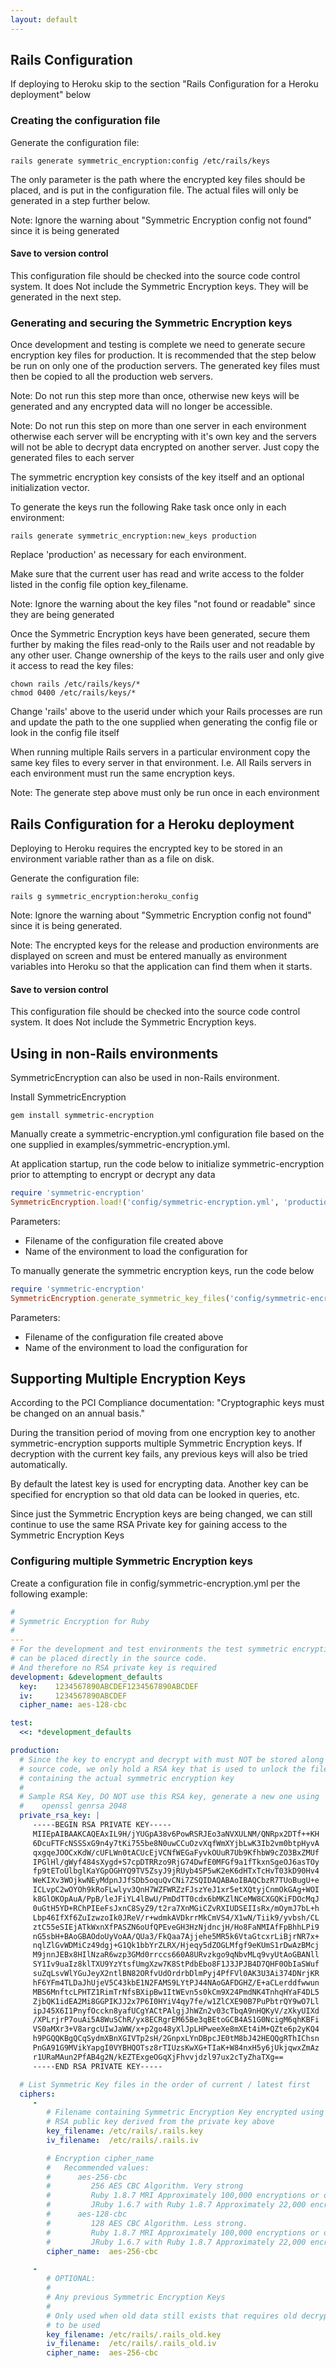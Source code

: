 ```yaml
---
layout: default
---
```


## Rails Configuration

If deploying to Heroku skip to the section "Rails Configuration for a Heroku deployment" below

### Creating the configuration file

Generate the configuration file:

    rails generate symmetric_encryption:config /etc/rails/keys

The only parameter is the path where the encrypted key files should be placed,
and is put in the configuration file. The actual files will only be generated in
a step further below.

Note: Ignore the warning about "Symmetric Encryption config not found" since it is
being generated

#### Save to version control

This configuration file should be checked into the source code control system.
It does Not include the Symmetric Encryption keys. They will be generated in the
next step.

### Generating and securing the Symmetric Encryption keys

Once development and testing is complete we need to generate secure encryption
key files for production. It is recommended that the step below be run on only
one of the production servers. The generated key files must then be copied to
all the production web servers.

Note: Do not run this step more than once, otherwise new keys will be generated
and any encrypted data will no longer be accessible.

Note: Do not run this step on more than one server in each environment otherwise
each server will be encrypting with it's own key and the servers will not be able
to decrypt data encrypted on another server. Just copy the generated files to each
server

The symmetric encryption key consists of the key itself and an optional
initialization vector.

To generate the keys run the following Rake task once only in each environment:

    rails generate symmetric_encryption:new_keys production

Replace 'production' as necessary for each environment.

Make sure that the current user has read and write access to the folder listed
in the config file option key_filename.

Note: Ignore the warning about the key files "not found or readable" since they
are being generated

Once the Symmetric Encryption keys have been generated, secure them further by
making the files read-only to the Rails user and not readable by any other user.
Change ownership of the keys to the rails user and only give it access to read the key files:

    chown rails /etc/rails/keys/*
    chmod 0400 /etc/rails/keys/*

Change 'rails' above to the userid under which your Rails processes are run
and update the path to the one supplied when generating the config file or
look in the config file itself

When running multiple Rails servers in a particular environment copy the same
key files to every server in that environment. I.e. All Rails servers in each
environment must run the same encryption keys.

Note: The generate step above must only be run once in each environment

## Rails Configuration for a Heroku deployment

Deploying to Heroku requires the encrypted key to be stored in an environment
variable rather than as a file on disk.

Generate the configuration file:

    rails g symmetric_encryption:heroku_config

Note: Ignore the warning about "Symmetric Encryption config not found" since it is
being generated.

Note: The encrypted keys for the release and production environments are displayed on
screen and must be entered manually as environment variables into Heroku so that the
application can find them when it starts.

#### Save to version control

This configuration file should be checked into the source code control system.
It does Not include the Symmetric Encryption keys.

## Using in non-Rails environments

SymmetricEncryption can also be used in non-Rails environment.

Install SymmetricEncryption

    gem install symmetric-encryption

Manually create a symmetric-encryption.yml configuration file based on the
one supplied in examples/symmetric-encryption.yml.

At application startup, run the code below to initialize symmetric-encryption prior to
attempting to encrypt or decrypt any data

```ruby
require 'symmetric-encryption'
SymmetricEncryption.load!('config/symmetric-encryption.yml', 'production')
```

Parameters:

* Filename of the configuration file created above
* Name of the environment to load the configuration for

To manually generate the symmetric encryption keys, run the code below

```ruby
require 'symmetric-encryption'
SymmetricEncryption.generate_symmetric_key_files('config/symmetric-encryption.yml', 'production')
```

Parameters:

* Filename of the configuration file created above
* Name of the environment to load the configuration for

## Supporting Multiple Encryption Keys

According to the PCI Compliance documentation: "Cryptographic keys must be changed on an annual basis."

During the transition period of moving from one encryption key to another
symmetric-encryption supports multiple Symmetric Encryption keys. If decryption
with the current key fails, any previous keys will also be tried automatically.

By default the latest key is used for encrypting data. Another key can be specified
for encryption so that old data can be looked in queries, etc.

Since just the Symmetric Encryption keys are being changed, we can still continue to
use the same RSA Private key for gaining access to the Symmetric Encryption Keys

### Configuring multiple Symmetric Encryption keys

Create a configuration file in config/symmetric-encryption.yml per the following example:

```yaml
#
# Symmetric Encryption for Ruby
#
---
# For the development and test environments the test symmetric encryption keys
# can be placed directly in the source code.
# And therefore no RSA private key is required
development: &development_defaults
  key:    1234567890ABCDEF1234567890ABCDEF
  iv:     1234567890ABCDEF
  cipher_name: aes-128-cbc

test:
  <<: *development_defaults

production:
  # Since the key to encrypt and decrypt with must NOT be stored along with the
  # source code, we only hold a RSA key that is used to unlock the file
  # containing the actual symmetric encryption key
  #
  # Sample RSA Key, DO NOT use this RSA key, generate a new one using
  #    openssl genrsa 2048
  private_rsa_key: |
     -----BEGIN RSA PRIVATE KEY-----
     MIIEpAIBAAKCAQEAxIL9H/jYUGpA38v6PowRSRJEo3aNVXULNM/QNRpx2DTf++KH
     6DcuFTFcNSSSxG9n4y7tKi755be8N0uwCCuOzvXqfWmXYjbLwK3Ib2vm0btpHyvA
     qxgqeJOOCxKdW/cUFLWn0tACUcEjVCNfWEGaFyvkOUuR7Ub9KfhbW9cZO3BxZMUf
     IPGlHl/gWyf484sXygd+S7cpDTRRzo9RjG74DwfE0MFGf9a1fTkxnSgeOJ6asTOy
     fp9tEToUlbglKaYGpOGHYQ9TV5ZsyJ9jRUyb4SP5wK2eK6dHTxTcHvT03kD90Hv4
     WeKIXv3WOjkwNEyMdpnJJfSDb5oquQvCNi7ZSQIDAQABAoIBAQCbzR7TUoBugU+e
     ICLvpC2wOYOh9kRoFLwlyv3QnH7WZFWRZzFJszYeJ1xr5etXQtyjCnmOkGAg+WOI
     k8GlOKOpAuA/PpB/leJFiYL4lBwU/PmDdTT0cdx6bMKZlNCeMW8CXGQKiFDOcMqJ
     0uGtH5YD+RChPIEeFsJxnC8SyZ9/t2ra7XnMGiCZvRXIUDSEIIsRx/mOymJ7bL+h
     Lbp46IfXf6ZuIzwzoIk0JReV/r+wdmkAVDkrrMkCmVS4/X1wN/Tiik9/yvbsh/CL
     ztC55eSIEjATkWxnXfPASZN6oUfQPEveGH3HzNjdncjH/Ho8FaNMIAfFpBhhLPi9
     nG5sbH+BAoGBAOdoUyVoAA/QUa3/FkQaa7Ajjehe5MR5k6VtaGtcxrLiBjrNR7x+
     nqlZlGvWDMiCz49dgj+G1Qk1bbYrZLRX/Hjeqy5dZOGLMfgf9eKUmS1rDwAzBMcj
     M9jnnJEBx8HIlNzaR6wzp3GMd0rrccs660A8URvzkgo9qNbvMLq9vyUtAoGBANll
     SY1Iv9uaIz8klTXU9YzYtsfUmgXzw7K8StPdbEbo8F1J3JPJB4D7QHF0ObIaSWuf
     suZqLsvWlYGuJeyX2ntlBN82ORfvUdOrdrbDlmPyj4PfFVl0AK3U3Ai374DNrjKR
     hF6YFm4TLDaJhUjeV5C43kbE1N2FAMS9LYtPJ44NAoGAFDGHZ/E+aCLerddfwwun
     MBS6MnftcLPHTZ1RimTrNfsBXipBw1ItWEvn5s0kCm9X24PmdNK4TnhqHYaF4DL5
     ZjbQK1idEA2Mi8GGPIKJJ2x7P6I0HYiV4qy7fe/w1ZlCXE90B7PuPbtrQY9wO7Ll
     ipJ45X6I1PnyfOcckn8yafUCgYACtPAlgjJhWZn2v03cTbqA9nHQKyV/zXkyUIXd
     /XPLrjrP7ouAi5A8WuSChR/yx8ECRgrEM65Be3qBEtoGCB4AS1G0NcigM6qhKBFi
     VS0aMXr3+V8argcUIwJaWW/x+p2go48yXlJpLHPweeXe8mXEt4iM+QZte6p2yKQ4
     h9PGQQKBgQCqSydmXBnXGIVTp2sH/2GnpxLYnDBpcJE0tM8bJ42HEQQgRThIChsn
     PnGA91G9MVikYapgI0VYBHQOTsz8rTIUzsKwXG+TIaK+W84nxH5y6jUkjqwxZmAz
     r1URaMAun2PfAB4g2N/kEZTExgeOGqXjFhvvjdzl97ux2cTyZhaTXg==
     -----END RSA PRIVATE KEY-----

  # List Symmetric Key files in the order of current / latest first
  ciphers:
     -
        # Filename containing Symmetric Encryption Key encrypted using the
        # RSA public key derived from the private key above
        key_filename: /etc/rails/.rails.key
        iv_filename:  /etc/rails/.rails.iv

        # Encryption cipher_name
        #   Recommended values:
        #      aes-256-cbc
        #         256 AES CBC Algorithm. Very strong
        #         Ruby 1.8.7 MRI Approximately 100,000 encryptions or decryptions per second
        #         JRuby 1.6.7 with Ruby 1.8.7 Approximately 22,000 encryptions or decryptions per second
        #      aes-128-cbc
        #         128 AES CBC Algorithm. Less strong.
        #         Ruby 1.8.7 MRI Approximately 100,000 encryptions or decryptions per second
        #         JRuby 1.6.7 with Ruby 1.8.7 Approximately 22,000 encryptions or decryptions per second
        cipher_name:  aes-256-cbc

     -
        # OPTIONAL:
        #
        # Any previous Symmetric Encryption Keys
        #
        # Only used when old data still exists that requires old decryption keys
        # to be used
        key_filename: /etc/rails/.rails_old.key
        iv_filename:  /etc/rails/.rails_old.iv
        cipher_name:  aes-256-cbc
```

